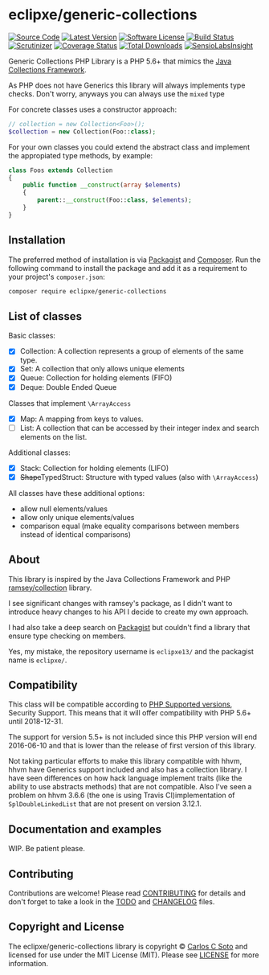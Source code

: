 # eclipxe/generic-collections

[![Source Code][badge-source]][source]
[![Latest Version][badge-release]][release]
[![Software License][badge-license]][license]
[![Build Status][badge-build]][build]
[![Scrutinizer][badge-quality]][quality]
[![Coverage Status][badge-coverage]][coverage]
[![Total Downloads][badge-downloads]][downloads]
[![SensioLabsInsight][badge-sensiolabs]][sensiolabs]

Generic Collections PHP Library is a PHP 5.6+ that mimics the [Java Collections Framework][java].

As PHP does not have Generics this library will always implements type checks.
Don't worry, anyways you can always use the `mixed` type

For concrete classes uses a constructor approach:

```php
// collection = new Collection<Foo>();
$collection = new Collection(Foo::class);
```

For your own classes you could extend the abstract class and implement the appropiated
type methods, by example:

```php
class Foos extends Collection
{
    public function __construct(array $elements)
    {
        parent::__construct(Foo::class, $elements);
    }
}
```

## Installation

The preferred method of installation is via [Packagist][] and [Composer][]. Run
the following command to install the package and add it as a requirement to
your project's `composer.json`:

```bash
composer require eclipxe/generic-collections
```

## List of classes

Basic classes:

- [x] Collection: A collection represents a group of elements of the same type.
- [x] Set: A collection that only allows unique elements
- [x] Queue: Collection for holding elements (FIFO)
- [x] Deque: Double Ended Queue

Classes that implement `\ArrayAccess`

- [x] Map: A mapping from keys to values.
- [ ] List: A collection that can be accessed by their integer index and search elements on the list.

Additional classes:

- [x] Stack: Collection for holding elements (LIFO)
- [x] ~~Shape~~TypedStruct: Structure with typed values (also with `\ArrayAccess`)

All classes have these additional options:

- allow null elements/values
- allow only unique elements/values
- comparison equal (make equality comparisons between members instead of identical comparisons)

## About

This library is inspired by the Java Collections Framework
and PHP [ramsey/collection](https://github.com/ramsey/collection) library.

I see significant changes with ramsey's package, as I didn't want to introduce heavy
changes to his API I decide to create my own approach.

I had also take a deep search on [Packagist][] but couldn't find a library that ensure type checking on members.

Yes, my mistake, the repository username is `eclipxe13/` and the packagist name is `eclipxe/`.

## Compatibility

This class will be compatible according to [PHP Supported versions](http://php.net/supported-versions.php),
Security Support. This means that it will offer compatibility with PHP 5.6+ until 2018-12-31.

The support for version 5.5+ is not included since this PHP version will end 2016-06-10
and that is lower than the release of first version of this library.

Not taking particular efforts to make this library compatible with hhvm, hhvm have Generics support included
and also has a collection library. I have seen differences on how hack language implement traits (like the
ability to use abstracts methods) that are not compatible. Also I've seen a problem on hhvm 3.6.6
(the one is using Travis CI)implementation of `SplDoubleLinkedList` that are not present on version 3.12.1.

## Documentation and examples

WIP. Be patient please.

## Contributing

Contributions are welcome! Please read [CONTRIBUTING][] for details
and don't forget to take a look in the [TODO][] and [CHANGELOG][] files.

## Copyright and License

The eclipxe/generic-collections library is copyright © [Carlos C Soto](https://eclipxe.com.mx/)
and licensed for use under the MIT License (MIT). Please see [LICENSE][] for more information.

[java]: http://docs.oracle.com/javase/8/docs/technotes/guides/collections/index.html
[packagist]: https://packagist.org/packages/eclipxe/generic-collections
[composer]: http://getcomposer.org/
[contributing]: https://github.com/eclipxe13/generic-collections/blob/master/CONTRIBUTING.md
[changelog]: https://github.com/eclipxe13/generic-collections/blob/master/CHANGELOG.md
[todo]: https://github.com/eclipxe13/generic-collections/blob/master/TODO.md

[source]: https://github.com/eclipxe13/generic-collections
[release]: https://github.com/eclipxe13/generic-collections/releases
[license]: https://github.com/eclipxe13/generic-collections/blob/master/LICENSE
[build]: https://travis-ci.org/eclipxe13/generic-collections?branch=master
[quality]: https://scrutinizer-ci.com/g/eclipxe13/generic-collections/?branch=master
[sensiolabs]: https://insight.sensiolabs.com/projects/eeb7099d-e35d-4acb-8ce2-457004a47913
[coverage]: https://scrutinizer-ci.com/g/eclipxe13/generic-collections/code-structure/master
[downloads]: https://packagist.org/packages/eclipxe/generic-collections

[badge-source]: http://img.shields.io/badge/source-eclipxe13/generic--collections-blue.svg?style=flat-square
[badge-release]: https://img.shields.io/github/release/eclipxe13/generic-collections.svg?style=flat-square
[badge-license]: https://img.shields.io/badge/license-MIT-brightgreen.svg?style=flat-square
[badge-build]: https://img.shields.io/travis/eclipxe13/generic-collections/master.svg?style=flat-square
[badge-quality]: https://img.shields.io/scrutinizer/g/eclipxe13/generic-collections/master.svg?style=flat-square
[badge-sensiolabs]: https://insight.sensiolabs.com/projects/eeb7099d-e35d-4acb-8ce2-457004a47913/mini.png
[badge-coverage]: https://img.shields.io/scrutinizer/coverage/g/eclipxe13/generic-collections/master.svg?style=flat-square
[badge-downloads]: https://img.shields.io/packagist/dt/eclipxe/generic-collections.svg?style=flat-square
